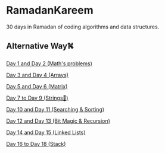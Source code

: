# RamadanKareem
30 days in Ramadan of coding algorithms and data structures.
## Alternative Way⛕

[ Day 1 and Day 2 (Math's problems)]()

[ Day 3 and Day 4 (Arrays)]()

[ Day 5 and Day 6 (Matrix)]()

[ Day 7 to Day 9 (Strings🧵)]()

[ Day 10 and Day 11 (Searching & Sorting)]()


[ Day 12 and Day 13 (Bit Magic & Recursion)]()

[ Day 14 and Day 15 (Linked Lists)]()

[ Day 16 to Day 18 (Stack)]()
